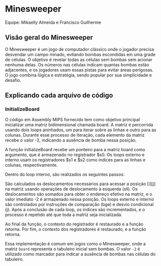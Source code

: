 # Minesweeper

Equipe: Mikaelly Almeida e Francisco Guilherme 


## Visão geral do Minesweeper
O Minesweeper é um jogo de computador clássico onde o jogador precisa desvendar um campo minado, evitando bombas escondidas em uma grade de células. O objetivo é revelar todas as células sem bombas sem acionar nenhuma delas. Os números nas células indicam quantas bombas estão adjacentes, e os jogadores usam essas pistas para evitar áreas perigosas. O jogo combina lógica e estratégia, sendo popular por sua simplicidade e desafio.

## Explicando cada arquivo de código
### InitializeBoard
O código em Assembly MIPS fornecido tem como objetivo principal inicializar uma matriz bidimensional chamada board. A matriz é percorrida usando dois loops aninhados, um para iterar sobre as linhas e outro para as colunas. Durante esse processo de iteração, cada elemento da matriz recebe o valor -2, indicando a ausência de bomba nessa posição.

A função initializeBoard recebe um ponteiro para a matriz board como argumento, que é armazenado no registrador $s0. Os loops externo e interno usam os registradores $s1 e $s2 como índices para as linhas e colunas, respectivamente.

Dentro do loop interno, são realizados os seguintes passos:

São calculados os deslocamentos necessários para acessar a posição [i][j] na matriz usando operações de deslocamento à esquerda (sll).
Os deslocamentos são somados para obter o endereço efetivo na matriz, e o valor imediato -2 é armazenado nessa posição.
Os loops externo e interno são controlados por instruções de comparação (bge) e desvio condicional (j). Após a conclusão de cada loop, os índices são incrementados, e o processo é repetido até que toda a matriz seja inicializada.

Ao final da função, o contexto do registrador é restaurado e a função retorna.
Por fim, o contexto dos registradores é restaurado, e a função retorna.

Essa implementação é comum em jogos como o Minesweeper, onde a matriz `board` representa o tabuleiro inicial sem bombas. O valor `-2` é utilizado como marcador para indicar a ausência de bombas nas células do tabuleiro.
